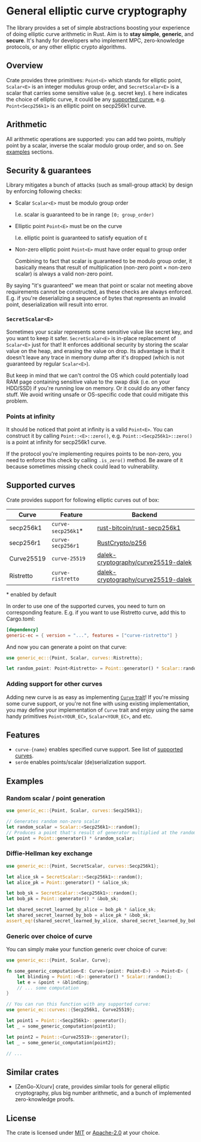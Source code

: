# General elliptic curve cryptography

The library provides a set of simple abstractions boosting your experience of doing elliptic curve arithmetic
in Rust. Aim is to **stay simple**, **generic**, and **secure**. It's handy for developers who implement MPC,
zero-knowledge protocols, or any other elliptic crypto algorithms. 

## Overview

Crate provides three primitives: `Point<E>` which stands for elliptic point, `Scalar<E>` is an integer modulus 
group order, and `SecretScalar<E>` is a scalar that carries some sensitive value (e.g. secret key). `E` here
indicates the choice of elliptic curve, it could be any [supported curve][supported curves], e.g. `Point<Secp256k1>` is 
an elliptic point on secp256k1 curve.

## Arithmetic

All arithmetic operations are supported: you can add two points, multiply point by a scalar, inverse the scalar 
modulo group order, and so on. See [examples] sections.

## Security & guarantees

Library mitigates a bunch of attacks (such as small-group attack) by design by enforcing following checks:
* Scalar `Scalar<E>` must be modulo group order

  I.e. scalar is guaranteed to be in range `[0; group_order)`
* Elliptic point `Point<E>` must be on the curve

  I.e. elliptic point is guaranteed to satisfy equation of `E`
* Non-zero elliptic point `Point<E>` must have order equal to group order

  Combining to fact that scalar is guaranteed to be modulo group order, it basically means that result of
  multiplication (non-zero point × non-zero scalar) is always a valid non-zero point.

By saying "it's guaranteed" we mean that point or scalar not meeting above requirements cannot be constructed, 
as these checks are always enforced. E.g. if you're deserializing a sequence of bytes that represents an invalid 
point, deserialization will result into error.

### `SecretScalar<E>`

Sometimes your scalar represents some sensitive value like secret key, and you want to keep it safer.
`SecretScalar<E>` is in-place replacement of `Scalar<E>` just for that! It enforces additional security
by storing the scalar value on the heap, and erasing the value on drop. Its advantage is that it doesn't
leave any trace in memory dump after it's dropped (which is not guaranteed by regular `Scalar<E>`). 

But keep in mind that we can't control the OS which could potentially load RAM page containing sensitive value 
to the swap disk (i.e. on your HDD/SSD) if you're running low on memory. Or it could do any other fancy stuff.
We avoid writing unsafe or OS-specific code that could mitigate this problem.

### Points at infinity

It should be noticed that point at infinity is a valid `Point<E>`. You can construct it by calling `Point::<E>::zero()`,
e.g. `Point::<Secp256k1>::zero()` is a point at infinity for secp256k1 curve.

If the protocol you're implementing requires points to be non-zero, you need to enforce this check by calling
`.is_zero()` method. Be aware of it because sometimes missing check could lead to vulnerability.

## Supported curves

Crate provides support for following elliptic curves out of box:

| Curve      | Feature            | Backend                               |
|------------|--------------------|---------------------------------------|
| secp256k1  | `curve-secp256k1`* | [rust-bitcoin/rust-secp256k1]         |
| secp256r1  | `curve-secp256r1`  | [RustCrypto/p256]                     |
| Curve25519 | `curve-25519`      | [dalek-cryptography/curve25519-dalek] |
| Ristretto  | `curve-ristretto`  | [dalek-cryptography/curve25519-dalek] |

\* enabled by default

[rust-bitcoin/rust-secp256k1]: https://github.com/rust-bitcoin/rust-secp256k1/
[RustCrypto/p256]: https://github.com/RustCrypto/elliptic-curves/tree/master/p256
[dalek-cryptography/curve25519-dalek]: https://github.com/dalek-cryptography/curve25519-dalek

In order to use one of the supported curves, you need to turn on corresponding feature. E.g. if you want
to use Ristretto curve, add this to Cargo.toml:

```toml
[dependency]
generic-ec = { version = "...", features = ["curve-ristretto"] }
```

And now you can generate a point on that curve:

```rust
use generic_ec::{Point, Scalar, curves::Ristretto};

let random_point: Point<Ristretto> = Point::generator() * Scalar::random();
```

### Adding support for other curves

Adding new curve is as easy as implementing [`Curve` trait]! If you're missing some curve support, or you're
not fine with using existing implementation, you may define your implementation of `Curve` trait and enjoy 
using the same handy primitives `Point<YOUR_EC>`, `Scalar<YOUR_EC>`, and etc.

## Features

* `curve-{name}` enables specified curve support. See list of [supported curves].
* `serde` enables points/scalar (de)serialization support.

## Examples

### Random scalar / point generation

```rust
use generic_ec::{Point, Scalar, curves::Secp256k1};

// Generates random non-zero scalar
let random_scalar = Scalar::<Secp256k1>::random();
// Produces a point that's result of generator multiplied at the random scalar
let point = Point::generator() * &random_scalar;
```

### Diffie-Hellman key exchange

```rust
use generic_ec::{Point, SecretScalar, curves::Secp256k1};

let alice_sk = SecretScalar::<Secp256k1>::random();
let alice_pk = Point::generator() * &alice_sk;

let bob_sk = SecretScalar::<Secp256k1>::random();
let bob_pk = Point::generator() * &bob_sk;

let shared_secret_learned_by_alice = bob_pk * &alice_sk;
let shared_secret_learned_by_bob = alice_pk * &bob_sk;
assert_eq!(shared_secret_learned_by_alice, shared_secret_learned_by_bob);
```

### Generic over choice of curve

You can simply make your function generic over choice of curve:

```rust
use generic_ec::{Point, Scalar, Curve};

fn some_generic_computation<E: Curve>(point: Point<E>) -> Point<E> {
    let blinding = Point::<E>::generator() * Scalar::random();
    let e = &point + &blinding;
    // ... some computation
}

// You can run this function with any supported curve:
use generic_ec::curves::{Secp256k1, Curve25519};

let point1 = Point::<Secp256k1>::generator();
let _ = some_generic_computation(point1);

let point2 = Point::<Curve25519>::generator();
let _ = some_generic_computation(point2);

// ...
```

[examples]: #examples
[supported curves]: #supported-curves
[`Curve` trait]: 123

## Similar crates

* [ZenGo-X/curv] crate, provides similar tools for general elliptic cryptography, plus big number arithmetic, and a bunch 
  of implemented zero-knowledge proofs.

## License 

The crate is licensed under [MIT](./LICENSE-MIT) or [Apache-2.0](./LICENSE-APACHE) at your choice.
